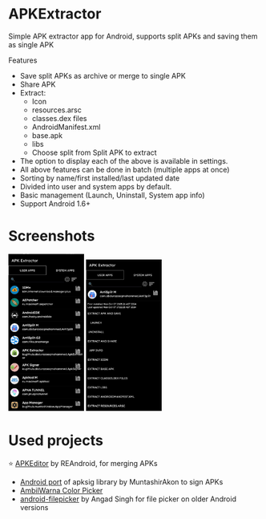 # APKExtractor
 Simple APK extractor app for Android, supports split APKs and saving them as single APK

Features 
* Save split APKs as archive or merge to single APK
* Share APK
* Extract:
  * Icon
  * resources.arsc
  * classes.dex files
  * AndroidManifest.xml
  * base.apk
  * libs
  * Choose split from Split APK to extract
 * The option to display each of the above is available in settings.
* All above features can be done in batch (multiple apps at once)
* Sorting by name/first installed/last updated date
* Divided into user and system apps by default.
* Basic management (Launch, Uninstall, System app info)
* Support Android 1.6+

# Screenshots

<img src="/fastlane/metadata/android/en-US/images/phoneScreenshots/1.jpg" height="30%" width="30%"/>  <img src="/fastlane/metadata/android/en-US/images/phoneScreenshots/2.jpg" height="30%" width="30%"/>

# Used projects

⭐ [APKEditor](https://github.com/REAndroid/APKEditor) by REAndroid, for merging APKs
* [Android port](https://github.com/MuntashirAkon/apksig-android) of apksig library by MuntashirAkon to sign APKs
* [AmbilWarna Color Picker](https://github.com/yukuku/ambilwarna)
* [android-filepicker](https://github.com/singhangadin/android-filepicker) by Angad Singh for file picker on older Android versions
